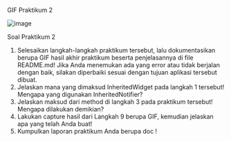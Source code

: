 GIF Praktikum 2

![image](https://github.com/user-attachments/assets/d559b825-398f-4b96-b716-898aeec77619)

 
Soal Praktikum 2
1.	Selesaikan langkah-langkah praktikum tersebut, lalu dokumentasikan berupa GIF hasil akhir praktikum beserta penjelasannya di file README.md! Jika Anda menemukan ada yang error atau tidak berjalan dengan baik, silakan diperbaiki sesuai dengan tujuan aplikasi tersebut dibuat.
2.	Jelaskan mana yang dimaksud InheritedWidget pada langkah 1 tersebut! Mengapa yang digunakan InheritedNotifier?
3.	Jelaskan maksud dari method di langkah 3 pada praktikum tersebut! Mengapa dilakukan demikian?
4.	Lakukan capture hasil dari Langkah 9 berupa GIF, kemudian jelaskan apa yang telah Anda buat!
5.	Kumpulkan laporan praktikum Anda berupa doc !


